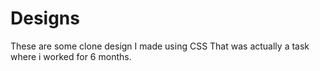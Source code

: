 # Designs
These are some clone design I made using CSS 
That was actually a task where i worked for 6 months.

